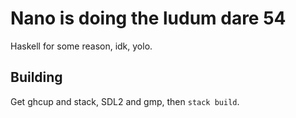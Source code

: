 # Nano is doing the ludum dare 54
Haskell for some reason, idk, yolo.

## Building
Get ghcup and stack, SDL2 and gmp, then `stack build`.
